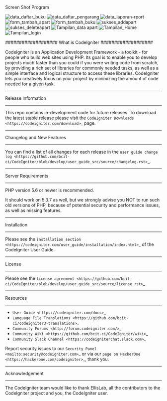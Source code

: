 Screen Shot Program

![data_daftar_buku](https://user-images.githubusercontent.com/114757674/197955499-d28f4c7e-05bb-4f16-9891-b7d2a87bb103.jpg "daftar buku")
![data_daftar_pengarang](https://user-images.githubusercontent.com/114757674/197955529-b5587597-bfc0-4d43-896e-560f68dbedd1.jpg)
![data_laporan-rport](https://user-images.githubusercontent.com/114757674/197955534-3e07858e-6d38-4bbe-95ab-b21e7cbb3a6e.jpg)
![form_tambah_apart](https://user-images.githubusercontent.com/114757674/197955535-0ccd1396-ab37-4f7c-abf1-da48a7033c95.jpg)
![form_tambah_buku](https://user-images.githubusercontent.com/114757674/197955544-da89e795-2f9f-43b1-b580-e31e25e404ad.jpg)
![sukses_addapart](https://user-images.githubusercontent.com/114757674/197955550-10cc2758-4b9b-41ef-ba41-da5866a1b97d.jpg)
![sukses_deleteapart](https://user-images.githubusercontent.com/114757674/197955553-d4923833-5763-4898-a1fb-bca1d7687092.jpg)
![Tampilan_data apart](https://user-images.githubusercontent.com/114757674/197955556-36b7b50d-47b5-4558-9ce1-776dd1068789.jpg)
![Tampilan_Home](https://user-images.githubusercontent.com/114757674/197955562-648f61c7-4bb7-49ed-8021-23a5f2c2ce71.jpg)
![Tampilan_login](https://user-images.githubusercontent.com/114757674/197955570-a45bc021-f0f6-4a4c-a49d-d69c1e14d213.jpg)








###################
What is CodeIgniter
###################

CodeIgniter is an Application Development Framework - a toolkit - for people
who build web sites using PHP. Its goal is to enable you to develop projects
much faster than you could if you were writing code from scratch, by providing
a rich set of libraries for commonly needed tasks, as well as a simple
interface and logical structure to access these libraries. CodeIgniter lets
you creatively focus on your project by minimizing the amount of code needed
for a given task.

*******************
Release Information
*******************

This repo contains in-development code for future releases. To download the
latest stable release please visit the `CodeIgniter Downloads
<https://codeigniter.com/download>`_ page.

**************************
Changelog and New Features
**************************

You can find a list of all changes for each release in the `user
guide change log <https://github.com/bcit-ci/CodeIgniter/blob/develop/user_guide_src/source/changelog.rst>`_.

*******************
Server Requirements
*******************

PHP version 5.6 or newer is recommended.

It should work on 5.3.7 as well, but we strongly advise you NOT to run
such old versions of PHP, because of potential security and performance
issues, as well as missing features.

************
Installation
************

Please see the `installation section <https://codeigniter.com/user_guide/installation/index.html>`_
of the CodeIgniter User Guide.

*******
License
*******

Please see the `license
agreement <https://github.com/bcit-ci/CodeIgniter/blob/develop/user_guide_src/source/license.rst>`_.

*********
Resources
*********

-  `User Guide <https://codeigniter.com/docs>`_
-  `Language File Translations <https://github.com/bcit-ci/codeigniter3-translations>`_
-  `Community Forums <http://forum.codeigniter.com/>`_
-  `Community Wiki <https://github.com/bcit-ci/CodeIgniter/wiki>`_
-  `Community Slack Channel <https://codeigniterchat.slack.com>`_

Report security issues to our `Security Panel <mailto:security@codeigniter.com>`_
or via our `page on HackerOne <https://hackerone.com/codeigniter>`_, thank you.

***************
Acknowledgement
***************

The CodeIgniter team would like to thank EllisLab, all the
contributors to the CodeIgniter project and you, the CodeIgniter user.
